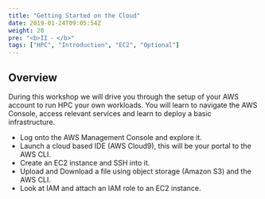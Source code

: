 ```yaml
---
title: "Getting Started on the Cloud"
date: 2019-01-24T09:05:54Z
weight: 20
pre: "<b>II ⁃ </b>"
tags: ["HPC", "Introduction", "EC2", "Optional"]
---
```


## Overview
During this workshop we will drive you through the setup of your AWS account to run HPC your own workloads. You will learn to navigate the AWS Console, access relevant services and learn to deploy a basic infrastructure.

- Log onto the AWS Management Console and explore it.
- Launch a cloud based IDE (AWS Cloud9), this will be your portal to the AWS CLI.
- Create an EC2 instance and SSH into it.
- Upload and Download a file using object storage (Amazon S3) and the AWS CLI.
- Look at IAM and attach an IAM role to an EC2 instance.

<!-- Total cost to run this lab is expected to be less than **two dollars should you run it on your own or company account** if the guide is followed as discussed, in one sitting, and including the deletion of all resources outlined through the guide. -->
